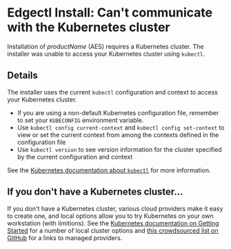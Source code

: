 # Edgectl Install: Can't communicate with the Kubernetes cluster

Installation of $productName$ (AES) requires a Kubernetes cluster. The installer was unable to access your Kubernetes cluster using `kubectl`.

## Details

The installer uses the current `kubectl` configuration and context to access your Kubernetes cluster.

* If you are using a non-default Kubernetes configuration file, remember to set your `KUBECONFIG` environment variable.
* Use `kubectl config current-context` and `kubectl config set-context` to view or set the current context from among the contexts defined in the configuration file
* Use `kubectl version` to see version information for the cluster specified by the current configuration and context

See the [Kubernetes documentation about `kubectl`](https://kubernetes.io/docs/reference/kubectl/overview/) for more information.

## If you don't have a Kubernetes cluster...

If you don't have a Kubernetes cluster, various cloud providers make it easy to create one, and local options allow you to try Kubernetes on your own workstation (with limitions). See the [Kubernetes documentation on Getting Started](https://kubernetes.io/docs/setup/) for a number of local cluster options and [this crowdsourced list on GitHub](https://github.com/ramitsurana/awesome-kubernetes#publicprivate-cloud) for a links to managed providers.
